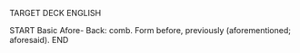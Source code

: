 TARGET DECK
ENGLISH

START
Basic
Afore-
Back: comb. Form before, previously (aforementioned; aforesaid).
END
